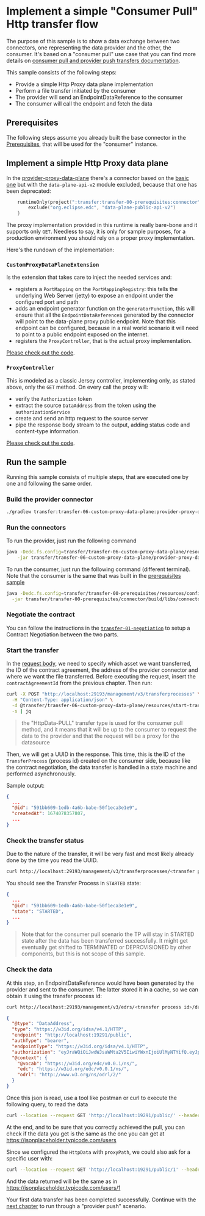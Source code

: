# Implement a simple "Consumer Pull" Http transfer flow

The purpose of this sample is to show a data exchange between two connectors, one representing the
data provider and the other, the consumer. It's based on a "consumer pull" use case that you can find
more details
on [consumer pull and provider push transfers documentation](https://eclipse-edc.github.io/documentation/for-adopters/control-plane/#consumer-pull-and-provider-push-transfers).

This sample consists of the following steps:

* Provide a simple Http Proxy data plane implementation
* Perform a file transfer initiated by the consumer
* The provider will send an EndpointDataReference to the consumer
* The consumer will call the endpoint and fetch the data

## Prerequisites

The following steps assume you already built the base connector in the [Prerequisites](../transfer-00-prerequisites/README.md),
that will be used for the "consumer" instance.

## Implement a simple Http Proxy data plane

In the [provider-proxy-data-plane](provider-proxy-data-plane) there's a connector based on the [basic one](../transfer-00-prerequisites/connector)
but with the `data-plane-api-v2` module excluded, because that one has been deprecated:

```kotlin
    runtimeOnly(project(":transfer:transfer-00-prerequisites:connector")) {
        exclude("org.eclipse.edc", "data-plane-public-api-v2")
    }
```

The proxy implementation provided in this runtime is really bare-bone and it supports only `GET`. Needless to say, it is
only for sample purposes, for a production environment you should rely on a proper proxy implementation.

Here's the rundown of the implementation:

### `CustomProxyDataPlaneExtension`

Is the extension that takes care to inject the needed services and:
- registers a `PortMapping` on the `PortMappingRegistry`: this tells the underlying Web Server (jetty) to expose an endpoint
  under the configured port and path
- adds an endpoint generator function on the `generatorFunction`, this will ensure that all the `EndpointDataReference`s
  generated by the connector will point to the data-plane proxy public endpoint. Note that this endpoint can be configured,
  because in a real world scenario it will need to point to a public endpoint exposed on the internet.
- registers the `ProxyController`, that is the actual proxy implementation.

[Please check out the code](provider-proxy-data-plane/src/main/java/org/eclipse/edc/sample/extension/proxy/CustomProxyDataPlaneExtension.java).

### `ProxyController`

This is modeled as a classic Jersey controller, implementing only, as stated above, only the `GET` method.
On every call the proxy will:
- verify the `Authorization` token
- extract the source `DataAddress` from the token using the `authorizationService`
- create and send an http request to the source server
- pipe the response body stream to the output, adding status code and content-type information. 

[Please check out the code](provider-proxy-data-plane/src/main/java/org/eclipse/edc/sample/extension/proxy/ProxyController.java).

## Run the sample

Running this sample consists of multiple steps, that are executed one by one and following the same
order.

### Build the provider connector

```bash
./gradlew transfer:transfer-06-custom-proxy-data-plane:provider-proxy-data-plane:build
```

### Run the connectors

To run the provider, just run the following command

```bash
java -Dedc.fs.config=transfer/transfer-06-custom-proxy-data-plane/resources/configuration/provider.properties \
    -jar transfer/transfer-06-custom-proxy-data-plane/provider-proxy-data-plane/build/libs/connector.jar
```

To run the consumer, just run the following command (different terminal). Note that the consumer is the same that was built
in the [prerequisites sample](../transfer-00-prerequisites)

```bash
java -Dedc.fs.config=transfer/transfer-00-prerequisites/resources/configuration/consumer-configuration.properties \
  -jar transfer/transfer-00-prerequisites/connector/build/libs/connector.jar
```

### Negotiate the contract

You can follow the instructions in the [`transfer-01-negotiation`](../transfer-01-negotiation/README.md) to setup a
Contract Negotiation between the two parts.

### Start the transfer

In the [request body](resources/start-transfer.json), we need to specify which asset we want transferred, the ID of the
contract agreement, the address of the provider connector and where we want the file transferred.
Before executing the request, insert the `contractAgreementId` from the previous chapter. Then run:

```bash
curl -X POST "http://localhost:29193/management/v3/transferprocesses" \
  -H "Content-Type: application/json" \
  -d @transfer/transfer-06-custom-proxy-data-plane/resources/start-transfer.json \
  -s | jq
```

> the "HttpData-PULL" transfer type is used for the consumer pull method, and it means that it will be up to
> the consumer to request the data to the provider and that the request will be a proxy for the datasource

Then, we will get a UUID in the response. This time, this is the ID of the `TransferProcess` (process id) created on the
consumer side, because like the contract negotiation, the data transfer is handled in a state machine and performed
asynchronously.

Sample output:

```json
{
  ...
  "@id": "591bb609-1edb-4a6b-babe-50f1eca3e1e9",
  "createdAt": 1674078357807,
  ...
}
```

### Check the transfer status

Due to the nature of the transfer, it will be very fast and most likely already done by the time you
read the UUID.

```bash
curl http://localhost:29193/management/v3/transferprocesses/<transfer process id> | jq
```

You should see the Transfer Process in `STARTED` state:

```json
{
  ...
  "@id": "591bb609-1edb-4a6b-babe-50f1eca3e1e9",
  "state": "STARTED",
  ...
}

```

> Note that for the consumer pull scenario the TP will stay in STARTED state after the data has been transferred successfully.
> It might get eventually get shifted to TERMINATED or DEPROVISIONED by other components, but this is not scope of this sample.

### Check the data

At this step, an EndpointDataReference would have been generated by the provider and sent to the consumer. The latter
stored it in a cache, so we can obtain it using the transfer process id:
```bash
curl http://localhost:29193/management/v3/edrs/<transfer process id>/dataaddress | jq
```

```json
{
  "@type": "DataAddress",
  "type": "https://w3id.org/idsa/v4.1/HTTP",
  "endpoint": "http://localhost:19291/public",
  "authType": "bearer",
  "endpointType": "https://w3id.org/idsa/v4.1/HTTP",
  "authorization": "eyJraWQiOiJwdWJsaWMta2V5IiwiYWxnIjoiUlMyNTYifQ.eyJpc3MiOiJwcm92aWRlciIsImF1ZCI6ImNvbnN1bWVyIiwic3ViIjoicHJvdmlkZXIiLCJpYXQiOjE3MTc3NjkyMzEyOTYsImp0aSI6IjM2M2RhMGU4LWZmOGItNDY1My05YjQwLWY4MjdlMWMzOGMzYyJ9.WOVPz6m7XzIrbiMTfLqOXacGYz8Xk_-iQu7gmxoIgDFYsgo0da2Iv51EsugIpqbodPsmB0kK7zkyrmsFOfAASAq7fjsy4gQF-u5egYwoGpcxjYaJJdQa5lkwjC0fRxdVFVwZwrOaT5Mg-vGA9HssTEnlA64q-O0ae_aTH5ToflmPDM3FhAgL55I3odM5ysM2POEJY6pgOxIV9XjuhZFl_i_iTiUCZy__oQUZiYk58wKoqfK758Sy1WzpH-eyZCDUi_Z3n6cJB80_0ZThoPhtiFH7Tl9DfStnjsCoaeqMLFnTXp0s8h4ZGFmjfBc-72aAdRQqqLDT8WXNg3Csv5B56Q",
  "@context": {
    "@vocab": "https://w3id.org/edc/v0.0.1/ns/",
    "edc": "https://w3id.org/edc/v0.0.1/ns/",
    "odrl": "http://www.w3.org/ns/odrl/2/"
  }
}

```

Once this json is read, use a tool like postman or curl to execute the following query, to read the
data

```bash
curl --location --request GET 'http://localhost:19291/public/' --header 'Authorization: <edr authorization attribute>'
```

At the end, and to be sure that you correctly achieved the pull, you can check if the data you get
is the same as the one you can get at https://jsonplaceholder.typicode.com/users


Since we configured the `HttpData` with `proxyPath`, we could also ask for a specific user with:

```bash
curl --location --request GET 'http://localhost:19291/public/1' --header 'Authorization: <auth code>'
```

And the data returned will be the same as in https://jsonplaceholder.typicode.com/users/1

Your first data transfer has been completed successfully.
Continue with the [next chapter](../transfer-03-provider-push/README.md) to run through a "provider push" scenario.
